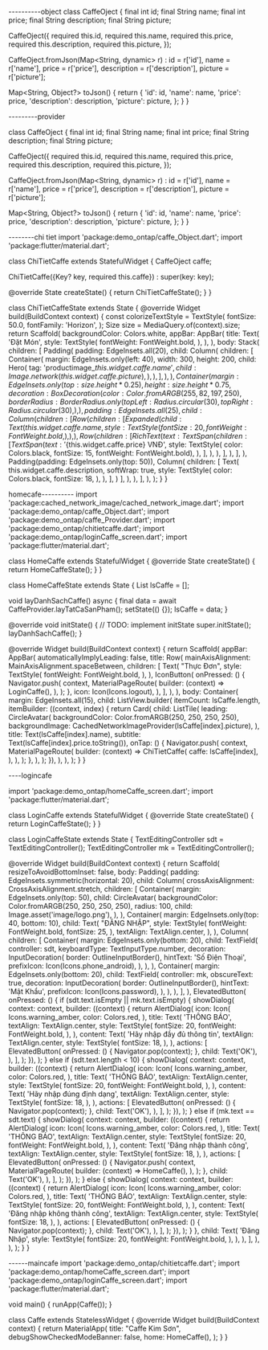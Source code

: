 ----------object
class CaffeOject {
  final int id;
  final String name;
  final int price;
  final String description;
  final String picture;

  CaffeOject({
    required this.id,
    required this.name,
    required this.price,
    required this.description,
    required this.picture,
  });

  CaffeOject.fromJson(Map<String, dynamic> r)
      : id = r['id'],
        name = r['name'],
        price = r['price'],
        description = r['description'],
        picture = r['picture'];

  Map<String, Object?> toJson() {
    return {
      'id': id,
      'name': name,
      'price': price,
      'description': description,
      'picture': picture,
    };
  }
}

---------provider

class CaffeOject {
  final int id;
  final String name;
  final int price;
  final String description;
  final String picture;

  CaffeOject({
    required this.id,
    required this.name,
    required this.price,
    required this.description,
    required this.picture,
  });

  CaffeOject.fromJson(Map<String, dynamic> r)
      : id = r['id'],
        name = r['name'],
        price = r['price'],
        description = r['description'],
        picture = r['picture'];

  Map<String, Object?> toJson() {
    return {
      'id': id,
      'name': name,
      'price': price,
      'description': description,
      'picture': picture,
    };
  }
}

--------chi tiet
import 'package:demo_ontap/caffe_Object.dart';
import 'package:flutter/material.dart';

class ChiTietCaffe extends StatefulWidget {
  CaffeOject caffe;

  ChiTietCaffe({Key? key, required this.caffe}) : super(key: key);

  @override
  State<StatefulWidget> createState() {
    return ChiTietCaffeState();
  }
}

class ChiTietCaffeState extends State<ChiTietCaffe> {
  @override
  Widget build(BuildContext context) {
    const colorizeTextStyle = TextStyle(
      fontSize: 50.0,
      fontFamily: 'Horizon',
    );
    Size size = MediaQuery.of(context).size;
    return Scaffold(
      backgroundColor: Colors.white,
      appBar: AppBar(
        title: Text(
          'Đặt Món',
          style: TextStyle(
            fontWeight: FontWeight.bold,
          ),
        ),
      ),
      body: Stack(
        children: [
          Padding(
            padding: EdgeInsets.all(20),
            child: Column(
              children: [
                Container(
                  margin: EdgeInsets.only(left: 40),
                  width: 300,
                  height: 200,
                  child: Hero(
                    tag: 'productimage_${this.widget.caffe.name}',
                    child: Image.network(this.widget.caffe.picture),
                  ),
                ),
              ],
            ),
          ),
          Container(
            margin: EdgeInsets.only(top: size.height * 0.25),
            height: size.height * 0.75,
            decoration: BoxDecoration(
              color: Color.fromARGB(255, 82, 197, 250),
              borderRadius: BorderRadius.only(
                topLeft: Radius.circular(30),
                topRight: Radius.circular(30),
              ),
            ),
            padding: EdgeInsets.all(25),
            child: Column(
              children: [
                Row(
                  children: [
                    Expanded(
                      child: Text(
                        this.widget.caffe.name,
                        style: TextStyle(
                          fontSize: 20,
                          fontWeight: FontWeight.bold,
                        ),
                      ),
                    ),
                    Row(
                      children: [
                        RichText(
                          text: TextSpan(
                            children: [
                              TextSpan(
                                text: '${this.widget.caffe.price} VNĐ',
                                style: TextStyle(
                                    color: Colors.black,
                                    fontSize: 15,
                                    fontWeight: FontWeight.bold),
                              ),
                            ],
                          ),
                        ),
                      ],
                    ),
                  ],
                ),
                Padding(padding: EdgeInsets.only(top: 50)),
                Column(
                  children: [
                    Text(
                      this.widget.caffe.description,
                      softWrap: true,
                      style: TextStyle(
                        color: Colors.black,
                        fontSize: 18,
                      ),
                    ),
                  ],
                )
              ],
            ),
          ),
        ],
      ),
    );
  }
}


homecafe----------
import 'package:cached_network_image/cached_network_image.dart';
import 'package:demo_ontap/caffe_Object.dart';
import 'package:demo_ontap/caffe_Provider.dart';
import 'package:demo_ontap/chitietcaffe.dart';
import 'package:demo_ontap/loginCaffe_screen.dart';
import 'package:flutter/material.dart';

class HomeCaffe extends StatefulWidget {
  @override
  State<StatefulWidget> createState() {
    return HomeCaffeState();
  }
}

class HomeCaffeState extends State<HomeCaffe> {
  List<CaffeOject> lsCaffe = [];

  void layDanhSachCaffe() async {
    final data = await CaffeProvider.layTatCaSanPham();
    setState(() {});
    lsCaffe = data;
  }

  @override
  void initState() {
    // TODO: implement initState
    super.initState();
    layDanhSachCaffe();
  }

  @override
  Widget build(BuildContext context) {
    return Scaffold(
      appBar: AppBar(
        automaticallyImplyLeading: false,
        title: Row(
          mainAxisAlignment: MainAxisAlignment.spaceBetween,
          children: [
            Text(
              "Thực Đơn",
              style: TextStyle(
                fontWeight: FontWeight.bold,
              ),
            ),
            IconButton(
              onPressed: () {
                Navigator.push(
                  context,
                  MaterialPageRoute(
                    builder: (context) => LoginCaffe(),
                  ),
                );
              },
              icon: Icon(Icons.logout),
            ),
          ],
        ),
      ),
      body: Container(
        margin: EdgeInsets.all(15),
        child: ListView.builder(
          itemCount: lsCaffe.length,
          itemBuilder: ((context, index) {
            return Card(
              child: ListTile(
                leading: CircleAvatar(
                  backgroundColor: Color.fromARGB(250, 250, 250, 250),
                  backgroundImage:
                      CachedNetworkImageProvider(lsCaffe[index].picture),
                ),
                title: Text(lsCaffe[index].name),
                subtitle: Text(lsCaffe[index].price.toString()),
                onTap: () {
                  Navigator.push(
                    context,
                    MaterialPageRoute(
                      builder: (context) => ChiTietCaffe(
                        caffe: lsCaffe[index],
                      ),
                    ),
                  );
                },
              ),
            );
          }),
        ),
      ),
    );
  }
}


----logincafe


import 'package:demo_ontap/homeCaffe_screen.dart';
import 'package:flutter/material.dart';

class LoginCaffe extends StatefulWidget {
  @override
  State<StatefulWidget> createState() {
    return LoginCaffeState();
  }
}

class LoginCaffeState extends State<LoginCaffe> {
  TextEditingController sdt = TextEditingController();
  TextEditingController mk = TextEditingController();

  @override
  Widget build(BuildContext context) {
    return Scaffold(
      resizeToAvoidBottomInset: false,
      body: Padding(
        padding: EdgeInsets.symmetric(horizontal: 20),
        child: Column(
          crossAxisAlignment: CrossAxisAlignment.stretch,
          children: [
            Container(
              margin: EdgeInsets.only(top: 50),
              child: CircleAvatar(
                backgroundColor: Color.fromARGB(250, 250, 250, 250),
                radius: 100,
                child: Image.asset('image/logo.png'),
              ),
            ),
            Container(
              margin: EdgeInsets.only(top: 40, bottom: 10),
              child: Text(
                "ĐĂNG NHẬP",
                style: TextStyle(
                  fontWeight: FontWeight.bold,
                  fontSize: 25,
                ),
                textAlign: TextAlign.center,
              ),
            ),
            Column(
              children: [
                Container(
                  margin: EdgeInsets.only(bottom: 20),
                  child: TextField(
                    controller: sdt,
                    keyboardType: TextInputType.number,
                    decoration: InputDecoration(
                      border: OutlineInputBorder(),
                      hintText: 'Số Điện Thoại',
                      prefixIcon: Icon(Icons.phone_android),
                    ),
                  ),
                ),
                Container(
                  margin: EdgeInsets.only(bottom: 20),
                  child: TextField(
                    controller: mk,
                    obscureText: true,
                    decoration: InputDecoration(
                      border: OutlineInputBorder(),
                      hintText: 'Mật Khẩu',
                      prefixIcon: Icon(Icons.password),
                    ),
                  ),
                ),
              ],
            ),
            ElevatedButton(
              onPressed: () {
                if (sdt.text.isEmpty || mk.text.isEmpty) {
                  showDialog(
                    context: context,
                    builder: ((context) {
                      return AlertDialog(
                        icon: Icon(
                          Icons.warning_amber,
                          color: Colors.red,
                        ),
                        title: Text(
                          'THÔNG BÁO',
                          textAlign: TextAlign.center,
                          style: TextStyle(
                            fontSize: 20,
                            fontWeight: FontWeight.bold,
                          ),
                        ),
                        content: Text(
                          'Hãy nhập đầy đủ thông tin',
                          textAlign: TextAlign.center,
                          style: TextStyle(
                            fontSize: 18,
                          ),
                        ),
                        actions: [
                          ElevatedButton(
                            onPressed: () {
                              Navigator.pop(context);
                            },
                            child: Text('OK'),
                          ),
                        ],
                      );
                    }),
                  );
                } else if (sdt.text.length < 10) {
                  showDialog(
                    context: context,
                    builder: ((context) {
                      return AlertDialog(
                        icon: Icon(
                          Icons.warning_amber,
                          color: Colors.red,
                        ),
                        title: Text(
                          'THÔNG BÁO',
                          textAlign: TextAlign.center,
                          style: TextStyle(
                            fontSize: 20,
                            fontWeight: FontWeight.bold,
                          ),
                        ),
                        content: Text(
                          'Hãy nhập đúng định dạng',
                          textAlign: TextAlign.center,
                          style: TextStyle(
                            fontSize: 18,
                          ),
                        ),
                        actions: [
                          ElevatedButton(
                            onPressed: () {
                              Navigator.pop(context);
                            },
                            child: Text('OK'),
                          ),
                        ],
                      );
                    }),
                  );
                } else if (mk.text == sdt.text) {
                  showDialog(
                    context: context,
                    builder: ((context) {
                      return AlertDialog(
                        icon: Icon(
                          Icons.warning_amber,
                          color: Colors.red,
                        ),
                        title: Text(
                          'THÔNG BÁO',
                          textAlign: TextAlign.center,
                          style: TextStyle(
                            fontSize: 20,
                            fontWeight: FontWeight.bold,
                          ),
                        ),
                        content: Text(
                          'Đăng nhập thành công',
                          textAlign: TextAlign.center,
                          style: TextStyle(
                            fontSize: 18,
                          ),
                        ),
                        actions: [
                          ElevatedButton(
                            onPressed: () {
                              Navigator.push(
                                context,
                                MaterialPageRoute(
                                  builder: (context) => HomeCaffe(),
                                ),
                              );
                            },
                            child: Text('OK'),
                          ),
                        ],
                      );
                    }),
                  );
                } else {
                  showDialog(
                    context: context,
                    builder: ((context) {
                      return AlertDialog(
                        icon: Icon(
                          Icons.warning_amber,
                          color: Colors.red,
                        ),
                        title: Text(
                          'THÔNG BÁO',
                          textAlign: TextAlign.center,
                          style: TextStyle(
                            fontSize: 20,
                            fontWeight: FontWeight.bold,
                          ),
                        ),
                        content: Text(
                          'Đăng nhập không thành công',
                          textAlign: TextAlign.center,
                          style: TextStyle(
                            fontSize: 18,
                          ),
                        ),
                        actions: [
                          ElevatedButton(
                            onPressed: () {
                              Navigator.pop(context);
                            },
                            child: Text('OK'),
                          ),
                        ],
                      );
                    }),
                  );
                }
              },
              child: Text(
                'Đăng Nhập',
                style: TextStyle(
                  fontSize: 20,
                  fontWeight: FontWeight.bold,
                ),
              ),
            ),
          ],
        ),
      ),
    );
  }
}


------maincafe
import 'package:demo_ontap/chitietcaffe.dart';
import 'package:demo_ontap/homeCaffe_screen.dart';
import 'package:demo_ontap/loginCaffe_screen.dart';
import 'package:flutter/material.dart';

void main() {
  runApp(Caffe());
}

class Caffe extends StatelessWidget {
  @override
  Widget build(BuildContext context) {
    return MaterialApp(
      title: "Caffe Kim Sơn",
      debugShowCheckedModeBanner: false,
      home: HomeCaffe(),
    );
  }
}
